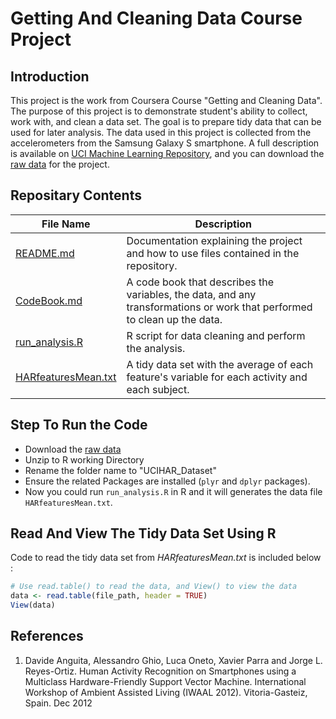 # Getting And Cleaning Data Course Project

## Introduction
This project is the work from Coursera Course "Getting and Cleaning Data". The purpose of this project is to demonstrate student's ability to collect, work with, and clean a data set. The goal is to prepare tidy data that can be used for later analysis. The data used in this project is collected from the accelerometers from the Samsung Galaxy S smartphone. A full description is available on [UCI Machine Learning Repository](http://archive.ics.uci.edu/ml/datasets/Human+Activity+Recognition+Using+Smartphones), and you can download the [raw data](https://d396qusza40orc.cloudfront.net/getdata%2Fprojectfiles%2FUCI%20HAR%20Dataset.zip) for the project.
 
## Repositary Contents
File Name | Description
--------- | -----------
[README.md](https://github.com/wendiiwong/datasciencecoursera/blob/master/GettingNCleaningData/Assignment/README.md) | Documentation explaining the project and how to use files contained in the repository.
[CodeBook.md](https://github.com/wendiiwong/datasciencecoursera/blob/master/GettingNCleaningData/Assignment/CodeBook.md) | A code book that describes the variables, the data, and any transformations or work that performed to clean up the data.
[run_analysis.R](https://github.com/wendiiwong/datasciencecoursera/blob/master/GettingNCleaningData/Assignment/run_analysis.R) | R script for data cleaning and perform the analysis.
[HARfeaturesMean.txt](https://github.com/wendiiwong/datasciencecoursera/blob/master/GettingNCleaningData/Assignment/HARfeaturesMean.txt) | A tidy data set with the average of each feature's variable for each activity and each subject. 

## Step To Run the Code
* Download the [raw data](https://d396qusza40orc.cloudfront.net/getdata%2Fprojectfiles%2FUCI%20HAR%20Dataset.zip)
* Unzip to R working Directory
* Rename the folder name to "UCIHAR_Dataset"
* Ensure the related Packages are installed (`plyr` and `dplyr` packages). 
* Now you could run `run_analysis.R` in R and it will generates the data file `HARfeaturesMean.txt`.

## Read And View The Tidy Data Set Using R
Code to read the tidy data set from *HARfeaturesMean.txt* is included below : 
``` R
# Use read.table() to read the data, and View() to view the data
data <- read.table(file_path, header = TRUE)
View(data)
```
## References
1. Davide Anguita, Alessandro Ghio, Luca Oneto, Xavier Parra and Jorge L. Reyes-Ortiz. Human Activity Recognition on Smartphones using a Multiclass Hardware-Friendly Support Vector Machine. International Workshop of Ambient Assisted Living (IWAAL 2012). Vitoria-Gasteiz, Spain. Dec 2012
